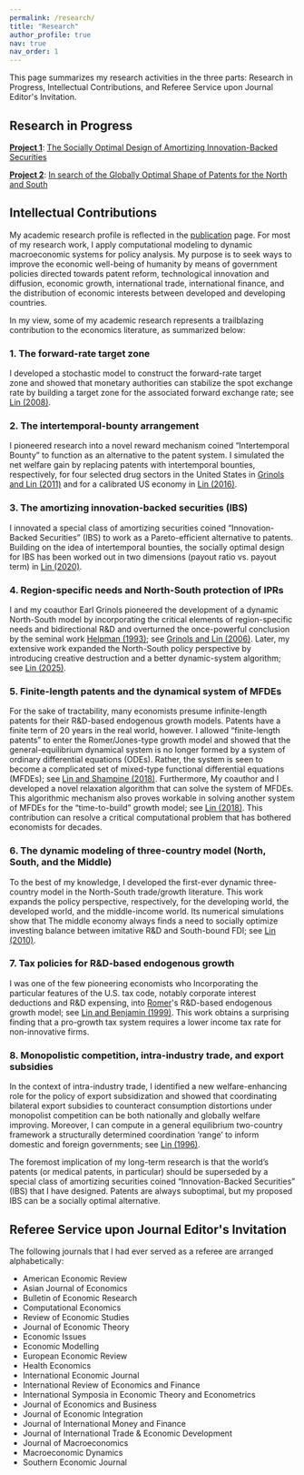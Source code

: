 ```yaml
---
permalink: /research/
title: "Research"
author_profile: true
nav: true
nav_order: 1
---
```

This page summarizes my research activities in the three parts: Research in Progress, Intellectual Contributions, and Referee Service upon Journal Editor's Invitation.

## Research in Progress

**<ins>Project 1</ins>**: [The Socially Optimal Design of Amortizing Innovation-Backed Securities](https://github.com/hwanclin/hwanclin.github.io/blob/main/files/Project1.pdf)

**<ins>Project 2</ins>**: [In search of the Globally Optimal Shape of Patents for the North and South](https://github.com/hwanclin/hwanclin.github.io/blob/main/files/Project2.pdf)

## Intellectual Contributions

My academic research profile is reflected in the [publication](https://hwanclin.github.io/publications/) page. For most of my research work, I apply computational modeling to dynamic macroeconomic systems for policy analysis. My purpose is to seek ways to improve the economic well-being of humanity by means of government policies directed towards patent reform, technological innovation and diffusion, economic growth, international trade, international finance, and the distribution of economic interests between developed and developing countries.  

In my view, some of my academic research represents a trailblazing contribution to the economics literature, as summarized below:

### 1. The forward-rate target zone

I developed a stochastic model to construct the forward-rate target zone and showed that monetary authorities can stabilize the spot exchange rate by building a target zone for the associated forward exchange rate; see [Lin (2008)](https://doi.org/10.1016/j.jimonfin.2008.02.009).

### 2. The intertemporal-bounty arrangement

I pioneered research into a novel reward mechanism coined “Intertemporal Bounty” to function as an alternative to the patent system. I simulated the net welfare gain by replacing patents with intertemporal bounties, respectively, for four selected drug sectors in the United States in [Grinols and Lin (2011)](https://doi.org/10.1016/j.jedc.2011.04.010) and for a calibrated US economy in  [Lin (2016)](https://doi.org/10.1016/j.jmacro.2016.09.007).

### 3. The amortizing innovation-backed securities (IBS)

I innovated a special class of amortizing securities coined “Innovation-Backed Securities” (IBS) to work as a Pareto-efficient alternative to patents. Building on the idea of intertemporal bounties, the socially optimal design for IBS has been worked out in two dimensions (payout ratio vs. payout term) in [Lin (2020)](https://doi.org/10.1007/978-3-030-38227-8_25).

### 4. Region-specific needs and North-South protection of IPRs

I and my coauthor Earl Grinols pioneered the development of a dynamic North-South model by incorporating the critical elements of region-specific needs and bidirectional R&D and overturned the once-powerful conclusion by the seminal work [Helpman (1993)](https://doi.org/10.2307/2951642); see [Grinols and Lin (2006)](https://doi.org/10.1016/j.jedc.2004.12.003). Later, my extensive work expanded the North-South policy perspective by introducing creative destruction and a better dynamic-system algorithm; see [Lin (2025)](https://doi.org/10.1093/oep/gpaf024
).

### 5. Finite-length patents and the dynamical system of MFDEs

For the sake of tractability, many economists presume infinite-length patents for their R&D-based endogenous growth models.  Patents have a finite term of 20 years in the real world, however. I allowed “finite-length patents” to enter the Romer/Jones-type growth model and showed that the general-equilibrium dynamical system is no longer formed by a system of ordinary differential equations (ODEs). Rather, the system is seen to become a complicated set of mixed-type functional differential equations (MFDEs); see [Lin and Shampine (2018)](https://doi.org/10.1007/s10614-016-9597-9). Furthermore, My coauthor and I developed a novel relaxation algorithm that can solve the system of MFDEs. This algorithmic mechanism also proves workable in solving another system of MFDEs for the “time-to-build” growth model; see [Lin (2018)](https://doi.org/10.1007/s10614-016-9633-9). This contribution can resolve a critical computational problem that has bothered economists for decades.

### 6. The dynamic modeling of three-country model (North, South, and the Middle)

To the best of my knowledge, I developed the first-ever dynamic three-country model in the North-South trade/growth literature. This work expands the policy perspective, respectively, for the developing world, the developed world, and the middle-income world. Its numerical simulations show that The middle economy always finds a need to socially optimize investing balance between imitative R&D and South-bound FDI; see [Lin (2010)](https://doi.org/10.1016/j.strueco.2010.08.001).

### 7. Tax policies for R&D-based endogenous growth

I was one of the few pioneering economists who Incorporating the particular features of the U.S. tax code, notably corporate interest deductions and R&D expensing, into [Romer](https://www.jstor.org/stable/2937632?seq=1)'s R&D-based endogenous growth model; see [Lin and Benjamin (1999)](https://doi.org/10.1016/S0164-0704(99)00112-3). This work obtains a surprising finding that a pro-growth tax system requires a lower income tax rate for non-innovative firms.

### 8. Monopolistic competition, intra-industry trade, and export subsidies

In the context of intra-industry trade, I identified a new welfare-enhancing role for the policy of export subsidization and showed that coordinating bilateral export subsidies to counteract consumption distortions under monopolist competition can be both nationally and globally welfare improving. Moreover, I can compute in a general equilibrium two-country framework a structurally determined coordination ‘range’ to inform  domestic and foreign governments; see [Lin (1996)](https://doi.org/10.1080/09638199600000018).

The foremost implication of my long-term research is that the world’s patents (or medical patents, in particular) should be superseded by a special class of amortizing securities coined “Innovation-Backed Securities” (IBS) that I have designed. Patents are always suboptimal, but my proposed IBS can be a socially optimal alternative.



## Referee Service upon Journal Editor's Invitation

The following journals that I had ever served as a referee are arranged alphabetically:

- American Economic Review
- Asian Journal of Economics
- Bulletin of Economic Research
- Computational Economics
- Review of Economic Studies
- Journal of Economic Theory
- Economic Issues
- Economic Modelling
- European Economic Review
- Health Economics
- International Economic Journal
- International Review of Economics and Finance
- International Symposia in Economic Theory and Econometrics
- Journal of Economics and Business
- Journal of Economic Integration
- Journal of International Money and Finance
- Journal of International Trade & Economic Development
- Journal of Macroeconomics
- Macroeconomic Dynamics
- Southern Economic Journal 







